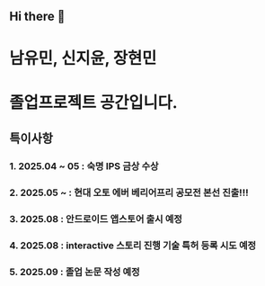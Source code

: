 ## Hi there 👋

# 남유민, 신지윤, 장현민 
# 졸업프로젝트 공간입니다. 

## 특이사항
### 1. 2025.04 ~ 05 : 숙명 IPS 금상 수상
### 2. 2025.05 ~ : 현대 오토 에버 베리어프리 공모전 본선 진출!!!
### 3. 2025.08 : 안드로이드 앱스토어 출시 예정 
### 4. 2025.08 : interactive 스토리 진행 기술 특허 등록 시도 예정
### 5. 2025.09 : 졸업 논문 작성 예정
